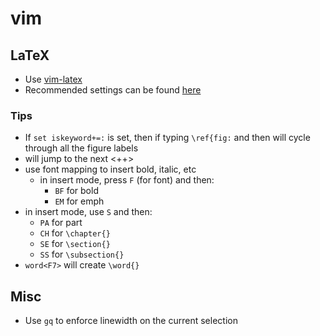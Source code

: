 # vim
## LaTeX
- Use [vim-latex](http://vim-latex.sourceforge.net/index.php)
- Recommended settings can be found [here](http://vim-latex.sourceforge.net/documentation/latex-suite/recommended-settings.html)

### Tips
- If `set iskeyword+=:` is set, then if typing `\ref{fig:` and then <C-n> will cycle through all the figure labels
- <C-j> will jump to the next <++>
- use font mapping to insert bold, italic, etc
  * in insert mode, press `F` (for font) and then:
    - `BF` for bold
    - `EM` for emph
- in insert mode, use `S` and then:
  * `PA` for part
  * `CH` for `\chapter{}`
  * `SE` for `\section{}`
  * `SS` for `\subsection{}`
- `word<F7>` will create `\word{}`


## Misc
- Use `gq` to enforce linewidth on the current selection

